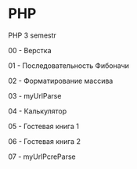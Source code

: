 # PHP
PHP 3 semestr

00 - Верстка

01 - Последовательность Фибоначи

02 - Форматирование массива

03 - myUrlParse

04 - Калькулятор

05 - Гостевая книга 1

06 - Гостевая книга 2

07 - myUrlPcreParse
